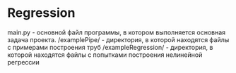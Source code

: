 # Regression

main.py - основной файл программы, в котором выполняется основная задача проекта.
/examplePipe/ - директория, в которой находятся файлы с примерами построения труб
/exampleRegression/ - директория, в которой находятся файлы с попытками построения нелинейной регрессии
